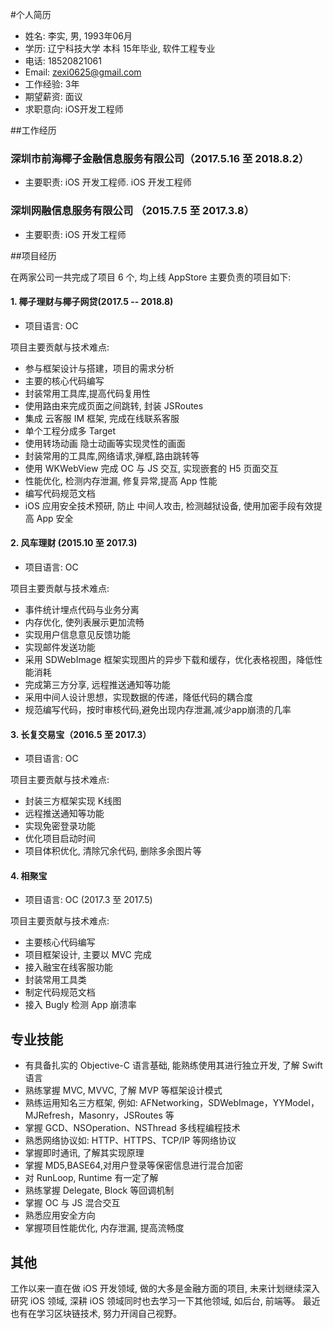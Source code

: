 #个人简历

* 姓名: 李实, 男, 1993年06月
* 学历: 辽宁科技大学 本科 15年毕业, 软件工程专业
* 电话: 18520821061
* Email: zexi0625@gmail.com
* 工作经验: 3年
* 期望薪资: 面议
* 求职意向: iOS开发工程师 

##工作经历

### 深圳市前海椰子金融信息服务有限公司（2017.5.16 至 2018.8.2）

* 主要职责: iOS 开发工程师. iOS 开发工程师

### 深圳网融信息服务有限公司 （2015.7.5 至 2017.3.8）

* 主要职责: iOS 开发工程师

##项目经历

在两家公司一共完成了项目 6 个, 均上线 AppStore
主要负责的项目如下:

#### 1. 椰子理财与椰子网贷(2017.5 -- 2018.8)

* 项目语言: OC
 
项目主要贡献与技术难点: 

* 参与框架设计与搭建，项目的需求分析
* 主要的核心代码编写
* 封装常用工具库,提高代码复用性
* 使用路由来完成页面之间跳转, 封装 JSRoutes
* 集成 云客服 IM 框架, 完成在线联系客服 
* 单个工程分成多 Target
* 使用转场动画 隐士动画等实现灵性的画面
* 封装常用的工具库,网络请求,弹框,路由跳转等
* 使用 WKWebView 完成 OC 与 JS 交互, 实现嵌套的 H5 页面交互
* 性能优化, 检测内存泄漏, 修复异常,提高 App 性能
* 编写代码规范文档
* iOS 应用安全技术预研, 防止 中间人攻击, 检测越狱设备, 使用加密手段有效提高 App 安全


#### 2. 风车理财 (2015.10 至 2017.3)

* 项目语言: OC 

项目主要贡献与技术难点:

* 事件统计埋点代码与业务分离
* 内存优化, 使列表展示更加流畅
* 实现用户信息意见反馈功能
* 实现邮件发送功能
* 采用 SDWebImage 框架实现图片的异步下载和缓存，优化表格视图，降低性能消耗
* 完成第三方分享, 远程推送通知等功能
* 采用中间人设计思想，实现数据的传递，降低代码的耦合度
* 规范编写代码，按时审核代码,避免出现内存泄漏,减少app崩溃的几率

#### 3. 长复交易宝（2016.5 至 2017.3）

 * 项目语言: OC

 项目主要贡献与技术难点:
 
* 封装三方框架实现 K线图 
* 远程推送通知等功能
* 实现免密登录功能
* 优化项目启动时间
* 项目体积优化, 清除冗余代码, 删除多余图片等

#### 4. 相聚宝

* 项目语言: OC (2017.3 至 2017.5)

项目主要贡献与技术难点:

* 主要核心代码编写
* 项目框架设计, 主要以 MVC 完成
* 接入融宝在线客服功能
* 封装常用工具类
* 制定代码规范文档
* 接入 Bugly 检测 App 崩溃率 

## 专业技能

* 有具备扎实的 Objective-C 语言基础, 能熟练使用其进行独立开发, 了解 Swift 语言
* 熟练掌握 MVC, MVVC, 了解 MVP 等框架设计模式
* 熟练运用知名三方框架, 例如: AFNetworking，SDWebImage，YYModel， MJRefresh，Masonry，JSRoutes 等
* 掌握 GCD、NSOperation、NSThread 多线程编程技术
* 熟悉网络协议如: HTTP、HTTPS、TCP/IP 等网络协议
* 掌握即时通讯, 了解其实现原理
* 掌握 MD5,BASE64,对用户登录等保密信息进行混合加密
* 对 RunLoop, Runtime 有一定了解
* 熟练掌握 Delegate, Block 等回调机制
* 掌握 OC 与 JS 混合交互
* 熟悉应用安全方向
* 掌握项目性能优化, 内存泄漏, 提高流畅度

## 其他

工作以来一直在做 iOS 开发领域, 做的大多是金融方面的项目, 未来计划继续深入研究 iOS 领域, 深耕 iOS 领域同时也去学习一下其他领域, 如后台, 前端等。 最近也有在学习区块链技术, 努力开阔自己视野。   
  
 
 


 
 















